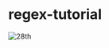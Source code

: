 # regex-tutorial

![28th](https://user-images.githubusercontent.com/91739353/161156678-bc691aaf-b790-4194-988a-93fc1515eabe.jpg)
